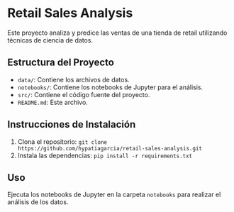 # Retail Sales Analysis

Este proyecto analiza y predice las ventas de una tienda de retail utilizando técnicas de ciencia de datos.

## Estructura del Proyecto

- `data/`: Contiene los archivos de datos.
- `notebooks/`: Contiene los notebooks de Jupyter para el análisis.
- `src/`: Contiene el código fuente del proyecto.
- `README.md`: Este archivo.

## Instrucciones de Instalación

1. Clona el repositorio: `git clone https://github.com/hypatiagarcia/retail-sales-analysis.git`
2. Instala las dependencias: `pip install -r requirements.txt`

## Uso

Ejecuta los notebooks de Jupyter en la carpeta `notebooks` para realizar el análisis de los datos.
